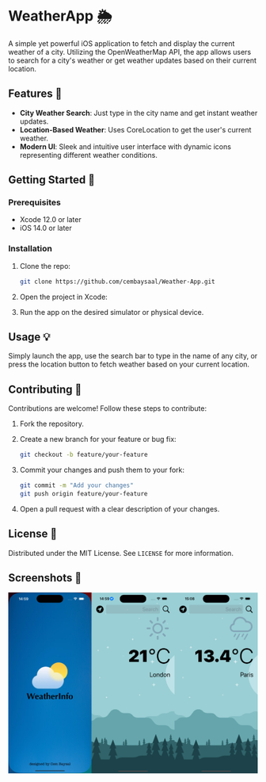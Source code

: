 # WeatherApp 🌦️

A simple yet powerful iOS application to fetch and display the current weather of a city. Utilizing the OpenWeatherMap API, the app allows users to search for a city's weather or get weather updates based on their current location.

## Features 🌟

- **City Weather Search**: Just type in the city name and get instant weather updates.
- **Location-Based Weather**: Uses CoreLocation to get the user's current weather.
- **Modern UI**: Sleek and intuitive user interface with dynamic icons representing different weather conditions.

## Getting Started 🚀

### Prerequisites

- Xcode 12.0 or later
- iOS 14.0 or later

### Installation

1. Clone the repo:
    ```sh
    git clone https://github.com/cembaysaal/Weather-App.git
    ```

2. Open the project in Xcode:
3. Run the app on the desired simulator or physical device.

## Usage 💡

Simply launch the app, use the search bar to type in the name of any city, or press the location button to fetch weather based on your current location.

## Contributing 🤝

Contributions are welcome! Follow these steps to contribute:

1. Fork the repository.

2. Create a new branch for your feature or bug fix:

   ```bash
   git checkout -b feature/your-feature
   ```

3. Commit your changes and push them to your fork:

   ```bash
   git commit -m "Add your changes"
   git push origin feature/your-feature
   ```

4. Open a pull request with a clear description of your changes.

## License 📄

Distributed under the MIT License. See `LICENSE` for more information.

## Screenshots 📸

![App Screenshots](./WeatherInfo/screenshot.jpg)